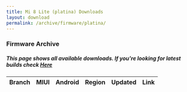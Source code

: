 ```yaml
---
title: Mi 8 Lite (platina) Downloads
layout: download
permalink: /archive/firmware/platina/
---
```


### Firmware Archive
##### This page shows all available downloads. If you're looking for latest builds check [Here](/firmware/platina/)


<div class="table-responsive-md" id="table-wrapper">
<table id="firmware" class="compact table table-striped table-hover table-sm">
    <thead class="thead-dark">
        <tr>
            <th>Branch</th>
            <th>MIUI</th>
            <th>Android</th>
            <th>Region</th>
            <th>Updated</th>
            <th>Link</th>
        </tr>
    </thead>
    <script>loadFirmwareDownloads('platina', 'full')</script>
</table>
</div>
